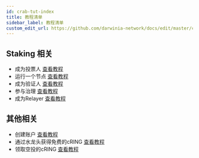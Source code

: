 ```yaml
---
id: crab-tut-index
title: 教程清单
sidebar_label: 教程清单
custom_edit_url: https://github.com/darwinia-network/docs/edit/master/content/zh-CN/crab-tut-index.md
---
```

## Staking 相关
- 成为投票人 [查看教程](crab-tut-nominator)
- 运行一个节点 [查看教程](crab-tut-node)
- 成为验证人 [查看教程](crab-tut-validator)
- 参与治理 [查看教程](crab-tut-governance)
- 成为Relayer [查看教程](crab-tut-relayer)

## 其他相关
- 创建账户 [查看教程](crab-tut-create-account)
- 通过水龙头获得免费的cRING [查看教程](crab-tut-get-free-cring)
- 领取空投的cRING [查看教程](crab-tut-claim-cring)